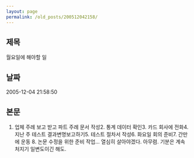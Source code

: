 ```yaml
---
layout: page
permalink: /old_posts/200512042158/
---
```


## 제목
월요일에 해야할 일

## 날짜
2005-12-04 21:58:50

## 본문
1. 업체 주례 보고 받고 파트 주례 문서 작성2. 통계 데이터 확인3. 카드 회사에 전화4. 지난 주 테스트 결과변명보고하기5. 테스트 절차서 작성6. 화요일 회의 준비7. 간만에 운동 8. 논문 수정을 위한 준비 작업... 열심히 살아야겠다. 아무렴. 기분은 계속 처지기 일변도이긴 해도.